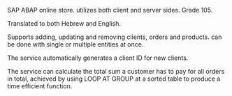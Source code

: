 SAP ABAP online store. utilizes both client and server sides. Grade 105.

Translated to both Hebrew and English.

Supports adding, updating and removing clients, orders and products. can be done with single or multiple entities at once.

The service automatically generates a client ID for new clients.

The service can calculate the total sum a customer has to pay for all orders in total, achieved by using LOOP AT GROUP at a sorted table to produce a time efficient function.

